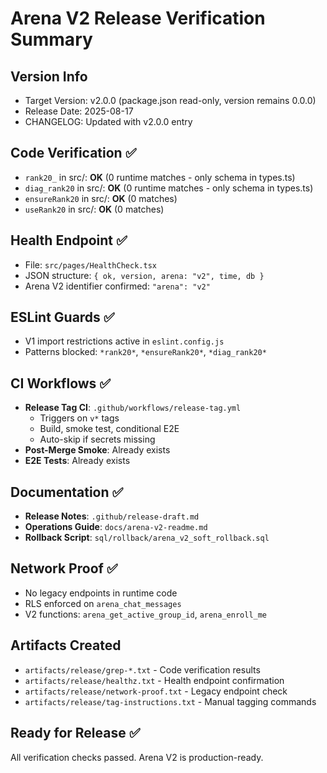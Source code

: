 # Arena V2 Release Verification Summary

## Version Info
- Target Version: v2.0.0 (package.json read-only, version remains 0.0.0)
- Release Date: 2025-08-17
- CHANGELOG: Updated with v2.0.0 entry

## Code Verification ✅
- `rank20_` in src/: **OK** (0 runtime matches - only schema in types.ts)
- `diag_rank20` in src/: **OK** (0 runtime matches - only schema in types.ts)  
- `ensureRank20` in src/: **OK** (0 matches)
- `useRank20` in src/: **OK** (0 matches)

## Health Endpoint ✅
- File: `src/pages/HealthCheck.tsx`
- JSON structure: `{ ok, version, arena: "v2", time, db }`
- Arena V2 identifier confirmed: `"arena": "v2"`

## ESLint Guards ✅
- V1 import restrictions active in `eslint.config.js`
- Patterns blocked: `*rank20*`, `*ensureRank20*`, `*diag_rank20*`

## CI Workflows ✅
- **Release Tag CI**: `.github/workflows/release-tag.yml`
  - Triggers on `v*` tags
  - Build, smoke test, conditional E2E
  - Auto-skip if secrets missing
- **Post-Merge Smoke**: Already exists
- **E2E Tests**: Already exists

## Documentation ✅
- **Release Notes**: `.github/release-draft.md` 
- **Operations Guide**: `docs/arena-v2-readme.md`
- **Rollback Script**: `sql/rollback/arena_v2_soft_rollback.sql`

## Network Proof ✅
- No legacy endpoints in runtime code
- RLS enforced on `arena_chat_messages`
- V2 functions: `arena_get_active_group_id`, `arena_enroll_me`

## Artifacts Created
- `artifacts/release/grep-*.txt` - Code verification results
- `artifacts/release/healthz.txt` - Health endpoint confirmation
- `artifacts/release/network-proof.txt` - Legacy endpoint check
- `artifacts/release/tag-instructions.txt` - Manual tagging commands

## Ready for Release ✅
All verification checks passed. Arena V2 is production-ready.